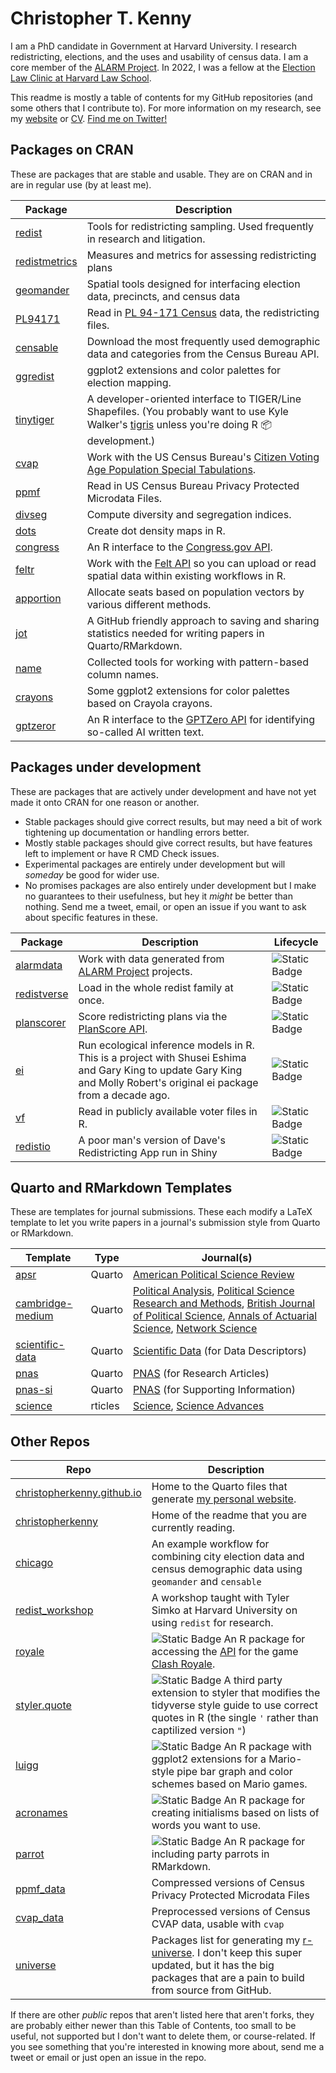 # Christopher T. Kenny

I am a PhD candidate in Government at Harvard University. I research redistricting, elections, and the uses and usability of census data. I am a core member of the [ALARM Project](https://alarm-redist.org/). In 2022, I was a fellow at the [Election Law Clinic at Harvard Law School](https://www.hlselectionlaw.org/). 

This readme is mostly a table of contents for my GitHub repositories (and some others that I contribute to). For more information on my research, see my [website](https://christophertkenny.com/research.html) or [CV](https://christophertkenny.com/CV.html). [Find me on Twitter!](https://twitter.com/Chris_T_Kenny)

## Packages on CRAN

These are packages that are stable and usable. They are on CRAN and in are in regular use (by at least me).

| Package | Description |
| ------- | ----------- |
| [redist](https://alarm-redist.org/redist/)              | Tools for redistricting sampling. Used frequently in research and litigation. |
| [redistmetrics](https://alarm-redist.org/redistmetrics/)| Measures and metrics for assessing redistricting plans |
| [geomander](https://christophertkenny.com/geomander/)   | Spatial tools designed for interfacing election data, precincts, and census  data |
| [PL94171](https://corymccartan.com/PL94171/)            | Read in [PL 94-171 Census](https://www.census.gov/programs-surveys/decennial-census/about/rdo/summary-files.html) data, the redistricting files. |
| [censable](https://christophertkenny.com/censable/)     | Download the most frequently used demographic data and categories from the Census Bureau API.|
| [ggredist](https://alarm-redist.org/ggredist/)          | ggplot2 extensions and color palettes for election mapping.|
| [tinytiger](https://alarm-redist.org/tinytiger/)        | A developer-oriented interface to TIGER/Line Shapefiles. (You probably want to use Kyle Walker's [tigris](https://github.com/walkerke/tigris) unless you're doing R :package: development.) |
| [cvap](https://christophertkenny.com/cvap/)             | Work with the US Census Bureau's [Citizen Voting Age Population Special Tabulations](https://www.census.gov/programs-surveys/decennial-census/about/voting-rights/cvap.html). |
| [ppmf](https://christophertkenny.com/ppmf/)             | Read in US Census Bureau Privacy Protected Microdata Files. |
| [divseg](https://christophertkenny.com/divseg/)         | Compute diversity and segregation indices. |
| [dots](https://christophertkenny.com/dots/)             | Create dot density maps in R. |
| [congress](https://christophertkenny.com/congress/)     | An R interface to the [Congress.gov API](https://github.com/LibraryOfCongress/api.congress.gov/). |
| [feltr](https://github.com/christopherkenny/feltr)     | Work with the [Felt API](https://feltmaps.notion.site/Getting-Started-With-The-Felt-API-69c8b02b7d8e436daa657a04a2dbaffa) so you can upload or read spatial data within existing workflows in R. |
| [apportion](https://christophertkenny.com/apportion/)   | Allocate seats based on population vectors by various different methods. |
| [jot](https://christophertkenny.com/jot/)               | A GitHub friendly approach to saving and sharing statistics needed for writing papers in Quarto/RMarkdown. |
| [name](https://christophertkenny.com/name/)             | Collected tools for working with pattern-based column names. |
| [crayons](https://christophertkenny.com/crayons/)       | Some ggplot2 extensions for color palettes based on Crayola crayons. |
| [gptzeror](https://christophertkenny.com/gptzeror)      | An R interface to the [GPTZero API](https://gptzero.me/) for identifying so-called AI written text. |

## Packages under development

These are packages that are actively under development and have not yet made it onto CRAN for one reason or another. 
- Stable packages should give correct results, but may need a bit of work tightening up documentation or handling errors better. 
- Mostly stable packages should give correct results, but have features left to implement or have R CMD Check issues. 
- Experimental packages are entirely under development but will *someday* be good for wider use. 
- No promises packages are also entirely under development but I make no guarantees to their usefulness, but hey it _might_ be better than nothing. Send me a tweet, email, or open an issue if you want to ask about specific features in these.

| Package | Description | Lifecycle | 
| ------- | ----------- | --------- | 
| [alarmdata](https://alarm-redist.org/alarmdata/)       | Work with data generated from [ALARM Project](https://alarm-redist.org/) projects. | ![Static Badge](https://img.shields.io/badge/lifecycle-stable-green) |
| [redistverse](https://alarm-redist.org/redistverse/)   | Load in the whole redist family at once. | ![Static Badge](https://img.shields.io/badge/lifecycle-stable-green) |
| [planscorer](https://christophertkenny.com/planscorer/)| Score redistricting plans via the [PlanScore API](https://github.com/PlanScore/PlanScore/blob/main/API.md). | ![Static Badge](https://img.shields.io/badge/lifecycle-mostly_stable-aquamarine) |
| [ei](https://iqss-research.github.io/ei/)              | Run ecological inference models in R. This is a project with Shusei Eshima and Gary King to update Gary King and Molly Robert's original ei package from a decade ago.| ![Static Badge](https://img.shields.io/badge/lifecycle-mostly_stable-aquamarine) |
| [vf](https://github.com/christopherkenny/vf) | Read in publicly available voter files in R. | ![Static Badge](https://img.shields.io/badge/lifecycle-no_promises-red) |
| [redistio](https://github.com/christopherkenny/redistio) | A poor man's version of Dave's Redistricting App run in Shiny | ![Static Badge](https://img.shields.io/badge/lifecycle-no_promises-red) | 

## Quarto and RMarkdown Templates

These are templates for journal submissions. These each modify a LaTeX template to let you write papers in a journal's submission style from Quarto or RMarkdown.

| Template | Type | Journal(s) |
| -------- | ---- | ---------- |
| [apsr](https://github.com/christopherkenny/apsr) | Quarto | [American Political Science Review](https://www.cambridge.org/core/journals/american-political-science-review) | 
| [cambridge-medium](https://github.com/christopherkenny/cambridge-medium) | Quarto | [Political Analysis](https://www.cambridge.org/core/journals/political-analysis), [Political Science Research and Methods](https://www.cambridge.org/core/journals/political-science-research-and-methods), [British Journal of Political Science](https://www.cambridge.org/core/journals/british-journal-of-political-science), [Annals of Actuarial Science](https://www.cambridge.org/core/journals/annals-of-actuarial-science), [Network Science](https://www.cambridge.org/core/journals/network-science) |
| [scientific-data](https://github.com/christopherkenny/scientific-data) | Quarto | [Scientific Data](https://www.nature.com/sdata/) (for Data Descriptors) | 
| [pnas](https://github.com/christopherkenny/pnas) | Quarto | [PNAS](https://www.pnas.org/) (for Research Articles) | 
| [pnas-si](https://github.com/christopherkenny/pnas-si) | Quarto | [PNAS](https://www.pnas.org/) (for Supporting Information) | 
| [science](https://github.com/christopherkenny/rticles) | rticles | [Science](https://www.science.org/), [Science Advances](https://www.science.org/journal/sciadv) |

## Other Repos

| Repo | Description |
| ---- | ----------- | 
| [christopherkenny.github.io](https://github.com/christopherkenny/christopherkenny.github.io) | Home to the Quarto files that generate [my personal website](https://christophertkenny.com/).
| [christopherkenny](https://github.com/christopherkenny/christopherkenny) | Home of the readme that you are currently reading. |
| [chicago](https://github.com/christopherkenny/chicago) | An example workflow for combining city election data and census demographic data using `geomander` and `censable` |
| [redist_workshop](https://github.com/christopherkenny/redist_workshop) | A workshop taught with Tyler Simko at Harvard University on using `redist` for research. | 
| [royale](https://github.com/christopherkenny/royale)  | ![Static Badge](https://img.shields.io/badge/lifecycle-stable-green) An R package for accessing the [API](https://developer.clashroyale.com/#/) for the game [Clash Royale](https://supercell.com/en/games/clashroyale/). |
| [styler.quote](https://github.com/christopherkenny/styler.quote) | ![Static Badge](https://img.shields.io/badge/lifecycle-stable-green) A third party extension to styler that modifies the tidyverse style guide to use correct quotes in R (the single `'` rather than captilized version `"`) |
| [luigg](https://github.com/christopherkenny/luigg) | ![Static Badge](https://img.shields.io/badge/lifecycle-mostly_stable-aquamarine) An R package with ggplot2 extensions for a Mario-style pipe bar graph and color schemes based on Mario games. |
| [acronames](https://github.com/christopherkenny/acronames) | ![Static Badge](https://img.shields.io/badge/lifecycle-mostly_stable-aquamarine) An R package for creating initialisms based on lists of words you want to use. | 
| [parrot](https://github.com/christopherkenny/parrot) | ![Static Badge](https://img.shields.io/badge/lifecycle-mostly_stable-aquamarine) An R package for including party parrots in RMarkdown. | 
| [ppmf_data](https://github.com/christopherkenny/ppmf_data) | Compressed versions of Census Privacy Protected Microdata Files | 
| [cvap_data](https://github.com/christopherkenny/cvap_data) | Preprocessed versions of Census CVAP data, usable with `cvap` |
| [universe](https://github.com/christopherkenny/universe) | Packages list for generating my [r-universe](https://christopherkenny.r-universe.dev/builds). I don't keep this super updated, but it has the big packages that are a pain to build from source from GitHub. | 

If there are other *public* repos that aren't listed here that aren't forks, they are probably either newer than this Table of Contents, too small to be useful, not supported but I don't want to delete them, or course-related. If you see something that you're interested in knowing more about, send me a tweet or email or just open an issue in the repo.
